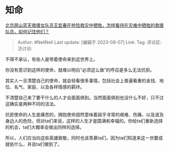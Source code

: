 # 知命
[北京房山蓝天救援女队员王宏春在抢险救灾中牺牲，怎样看待在灾难中牺牲的救援队员，如何记住他们？](https://www.zhihu.com/question/615218768/answer/3154839349)

> Author: #NellNell
> Last update: [编辑于 2023-08-07]
> Link:
> Tag:
> 评论区:
> 泛讨论:

不得不承认，有些人是带着使命来到这世界上。

你没有意识到这样的使命，就难以明白“必须这么做”的呼召是多么无法抗拒。

其实人一旦清楚自己的使命，就会轻看很多事情，包括社会上普遍看重的金钱、地位、名气、家庭、以及各样情感的羁绊。

不清楚自己来了要干什么的人才会面面俱到。当然面面俱到也没什么不好，只不过这确实是两种不同的活法。

抗拒使命的人生是痛苦的，拥抱使命固然意味着超乎寻常的艰难、伤痛、以及波及身边人的危险，但对ta们来说，这样的人生才是圆满和幸福的。你给ta们重新选择的机会，ta们大概率会做出同样的选择。

所以，人们应当向这些英雄致敬，同时也该羡慕ta们，因为ta们知道来这一世要成就些什么，并且ta们做到了。